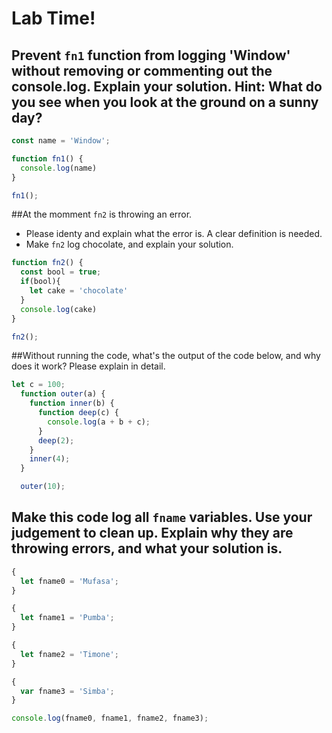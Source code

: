 # Lab Time!

## Prevent `fn1` function from logging 'Window' without removing or commenting out the console.log. Explain your solution. Hint: What do you see when you look at the ground on a sunny day?

```javascript
const name = 'Window';

function fn1() {
  console.log(name)
}

fn1();
```
##At the momment `fn2` is throwing an error.

- Please identy and explain what the error is. A clear definition is needed.
- Make `fn2` log chocolate, and explain your solution.

```javascript
function fn2() {
  const bool = true;
  if(bool){
    let cake = 'chocolate'
  }
  console.log(cake)
}

fn2();
```

##Without running the code, what's the output of the code below, and why does it work? Please explain in detail.

```javascript
let c = 100;
  function outer(a) {
    function inner(b) {
      function deep(c) {
        console.log(a + b + c);
      }
      deep(2);
    }
    inner(4);
  }

  outer(10);
```

## Make this code log all `fname` variables. Use your judgement to clean up. Explain why they are throwing errors, and what your solution is. 

```javascript
{
  let fname0 = 'Mufasa';
}

{
  let fname1 = 'Pumba';
}

{
  let fname2 = 'Timone';
}

{
  var fname3 = 'Simba';
}

console.log(fname0, fname1, fname2, fname3);
```








